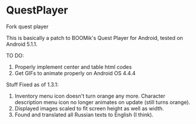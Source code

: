 # QuestPlayer
Fork quest player

This is basically a patch to BOOMik's Quest Player for Android, tested on Android 5.1.1.

TO DO:
1. Properly implement center and table html codes
2. Get GIFs to animate properly on Android OS 4.4.4

Stuff Fixed as of 1.3.1:
1. Inventory menu icon doesn't turn orange any more. Character description menu icon no longer animates on update (still turns orange).
2. Displayed images scaled to fit screen height as well as width.
3. Found and translated all Russian texts to English (I think).
